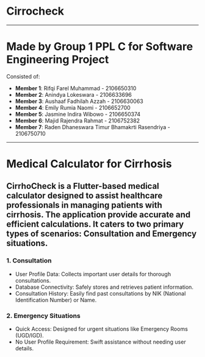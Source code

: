 # Cirrocheck

---

# Made by Group 1 PPL C for Software Engineering Project

Consisted of:
- **Member 1**: Rifqi Farel Muhammad - 2106650310
- **Member 2**: Anindya Lokeswara - 2106633696
- **Member 3**: Aushaaf Fadhilah Azzah - 2106630063
- **Member 4**: Emily Rumia Naomi - 2106652700
- **Member 5**: Jasmine Indira Wibowo - 2106650374
- **Member 6**: Majid Rajendra Rahmat - 2106752382
- **Member 7**: Raden Dhaneswara Timur Bhamakrti Rasendriya - 2106750710

---

# Medical Calculator for Cirrhosis

## CirrhoCheck is a Flutter-based medical calculator designed to assist healthcare professionals in managing patients with cirrhosis. The application provide accurate and efficient calculations. It caters to two primary types of scenarios: Consultation and Emergency situations.

### 1. Consultation
- User Profile Data: Collects important user details for thorough consultations.
- Database Connectivity: Safely stores and retrieves patient information.
- Consultation History: Easily find past consultations by NIK (National Identification Number) or Name.
### 2. Emergency Situations
- Quick Access: Designed for urgent situations like Emergency Rooms (UGD/IGD).
- No User Profile Requirement: Swift assistance without needing user details.

